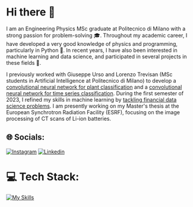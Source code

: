 # Hi there 👋

I am an Engineering Physics MSc graduate at Politecnico di Milano with a strong passion for problem-solving :mortar_board:. Throughout my academic career, I have developed a very good knowledge of physics and programming, particularly in Python 🔭. In recent years, I have also been interested in machine learning and data science, and participated in several projects in these fields 🌱.

I previously worked with Giuseppe Urso and Lorenzo Trevisan (MSc students in Artificial Intelligence at Politecnico di Milano) to develop a [convolutional neural network for plant classification](https://github.com/ursogiuseppe/AN2DL-CNN-for-plant-classification) and a [convolutional neural network for time series classification](https://github.com/ursogiuseppe/AN2DL-CNN-for-time-series-classification).
During the first semester of 2023, I refined my skills in machine learning by [tackling financial data science problems](https://github.com/VenturelliMatteo/Fintech-Projects).
I am presently working on my Master's thesis at the European Synchrotron Radiation Facility (ESRF), focusing on the image processing of CT scans of Li-ion batteries.


## 🌐 Socials:
[![Instagram](https://skillicons.dev/icons?i=instagram)](https://instagram.com/ventu_00)
[![Linkedin](https://skillicons.dev/icons?i=linkedin)](https://linkedin.com/in/matteo-venturelli)

# 💻 Tech Stack:
[![My Skills](https://skillicons.dev/icons?i=vscode,py,sklearn,pytorch,tensorflow,latex,matlab,blender,ps)](https://skillicons.dev)
